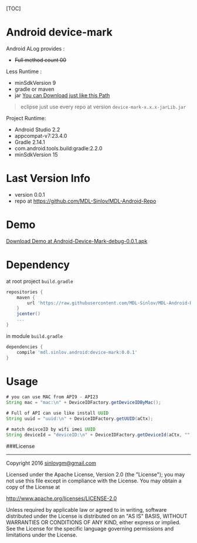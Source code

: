 [TOC]

# Android device-mark

Android ALog provides :
- ~~Full method count 00~~

Less Runtime :
- minSdkVersion 9
- gradle or maven
- jar [You can Download just like this Path]((https://github.com/MDL-Sinlov/MDL-Android-Repo/raw/master/mvn-repo/mdl/sinlov/android/))

> eclipse just use every repo at version `device-mark-x.x.x-jarLib.jar`

Project Runtime:
- Android Studio 2.2
- appcompat-v7:23.4.0
- Gradle 2.14.1
- com.android.tools.build:gradle:2.2.0
- minSdkVersion 15

# Last Version Info

- version 0.0.1
- repo at https://github.com/MDL-Sinlov/MDL-Android-Repo

# Demo

[Download Demo at Android-Device-Mark-debug-0.0.1.apk](https://github.com/MDL-Sinlov/MDL_Android-Device-Mark/raw/master/Apk-For-Test/Android-Device-Mark-debug-0.0.1.apk)

# Dependency

at root project `build.gradle`

```gradle
repositories {
    maven {
        url 'https://raw.githubusercontent.com/MDL-Sinlov/MDL-Android-Repo/master/mvn-repo/'
    }
    jcenter()
    ...
}
```

in module `build.gradle`

```gradle
dependencies {
    compile 'mdl.sinlov.android:device-mark:0.0.1'
}
```

# Usage

```java
# you can use MAC from API9 - API23
String mac = "mac:\n" + DeviceIDFactory.getDeviceIDByMac();

# Full of API can use like install UUID
String uuid = "uuid:\n" + DeviceIDFactory.getUUID(aCtx);

# match deivceID by wifi imei UUID
String deviceId = "deviceID:\n" + DeviceIDFactory.getDeviceId(aCtx, "");
```


###License

---

Copyright 2016 sinlovgm@gmail.com

Licensed under the Apache License, Version 2.0 (the "License");
you may not use this file except in compliance with the License.
You may obtain a copy of the License at

   http://www.apache.org/licenses/LICENSE-2.0

Unless required by applicable law or agreed to in writing, software
distributed under the License is distributed on an "AS IS" BASIS,
WITHOUT WARRANTIES OR CONDITIONS OF ANY KIND, either express or implied.
See the License for the specific language governing permissions and
limitations under the License.
